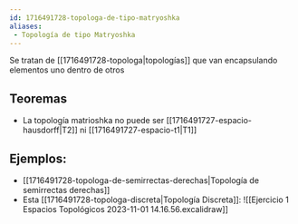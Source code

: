```yaml
---
id: 1716491728-topologa-de-tipo-matryoshka
aliases:
 - Topología de tipo Matryoshka
---
```



Se tratan de [[1716491728-topologa|topologías]] que van encapsulando elementos uno dentro de otros
## Teoremas

- La topología matrioshka no puede ser [[1716491727-espacio-hausdorff|T2]] ni [[1716491727-espacio-t1|T1]]
## Ejemplos:

- [[1716491728-topologa-de-semirrectas-derechas|Topología de semirrectas derechas]]
- Esta [[1716491728-topologa-discreta|Topología Discreta]]:
	![[Ejercicio 1 Espacios Topológicos 2023-11-01 14.16.56.excalidraw]]